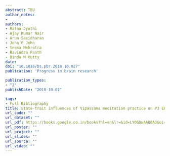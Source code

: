 ```yaml
---
abstract: TBU
author_notes:
- 
authors:
- Ratna Jyothi
- Ajay Kumar Nair
- Arun Sasidharan
- John P John
- Seema Mehrotra
- Ravindra Panth
- Bindu M Kutty
date: 
doi: "10.1016/bs.pbr.2018.10.027"
publication: 'Progress in brain research'

publication_types:
- "2"
publishDate: "2018-10-01"

tags:
- Full Bibliography
title: State-trait influences of Vipassana meditation practice on P3 EEG dynamics
url_code: ""
url_dataset: ""
url_pdf: https://books.google.co.in/books?hl=en&lr=&id=LYOGDwAAQBAJ&oi=fnd&pg=PA115&dq=progress+in+brain+research+jyothi+kakumanu&ots=Fdq-kdxn7x&sig=uQoQTVgJSCO3WloV9tBl-RU0jN8#v=onepage&q&f=false
url_poster: ""
url_project: ""
url_slides: ""
url_source: ""
url_video: ""
---
```

